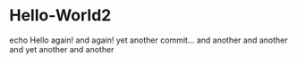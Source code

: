 # Hello-World2
echo Hello again! and again!
yet another commit...
and another
and another
and yet another
and another